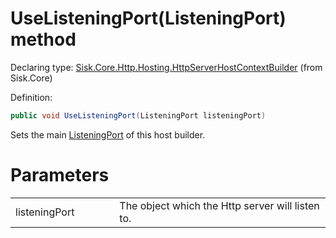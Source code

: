 <!--

Copyrights 2023 Sisk Framework - CypherPotato
Published under MIT license

!!! DO NOT EDIT THIS FILE !!!
This file was generated by a tool in the Sisk package. To edit the information in this documentation,
edit the XML documentation present in the Sisk source code.

-->


# UseListeningPort(ListeningPort) method

Declaring type: [Sisk.Core.Http.Hosting.HttpServerHostContextBuilder](/read?q=/contents/spec/Sisk.Core.Http.Hosting.HttpServerHostContextBuilder.md) (from Sisk.Core)


Definition:

```cs
public void UseListeningPort(ListeningPort listeningPort)
```

Sets the main <a href="/read?q=/contents/spec/Sisk.Core.Http.ListeningPort.md">ListeningPort</a> of this host builder.


# Parameters

<table>
    <tbody>
<tr>
    <td width="33%">listeningPort</td>
    <td>The  object which the Http server will listen to.</td>
</tr>
    </tbody>
</table>
